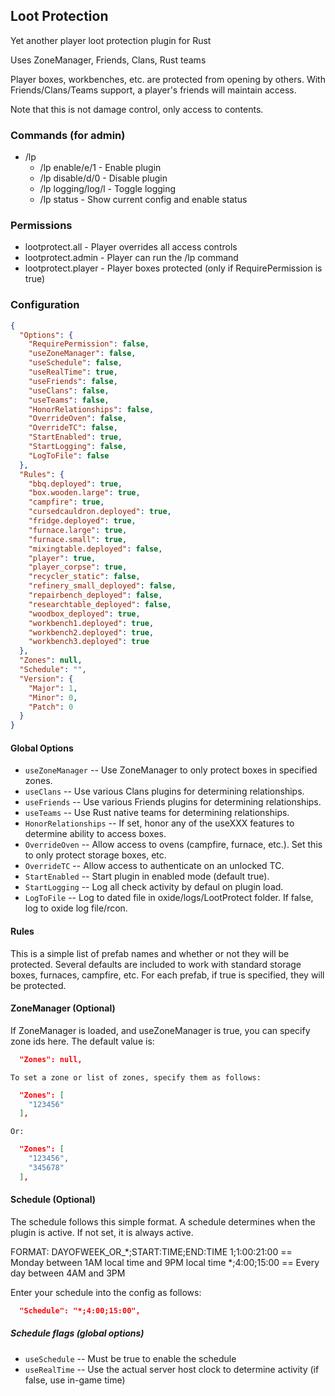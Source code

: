 ## Loot Protection
Yet another player loot protection plugin for Rust

Uses ZoneManager, Friends, Clans, Rust teams

Player boxes, workbenches, etc. are protected from opening by others.  With Friends/Clans/Teams support, a player's friends will maintain access.

Note that this is not damage control, only access to contents.


### Commands (for admin)
  - /lp
    - /lp enable/e/1  - Enable plugin
    - /lp disable/d/0 - Disable plugin
    - /lp logging/log/l - Toggle logging
    - /lp status  - Show current config and enable status

### Permissions
  - lootprotect.all - Player overrides all access controls
  - lootprotect.admin - Player can run the /lp command
  - lootprotect.player - Player boxes protected (only if RequirePermission is true)

### Configuration
```json
{
  "Options": {
    "RequirePermission": false,
    "useZoneManager": false,
    "useSchedule": false,
    "useRealTime": true,
    "useFriends": false,
    "useClans": false,
    "useTeams": false,
    "HonorRelationships": false,
    "OverrideOven": false,
    "OverrideTC": false,
    "StartEnabled": true,
    "StartLogging": false,
    "LogToFile": false
  },
  "Rules": {
    "bbq.deployed": true,
    "box.wooden.large": true,
    "campfire": true,
    "cursedcauldron.deployed": true,
    "fridge.deployed": true,
    "furnace.large": true,
    "furnace.small": true,
    "mixingtable.deployed": false,
    "player": true,
    "player_corpse": true,
    "recycler_static": false,
    "refinery_small_deployed": false,
    "repairbench_deployed": false,
    "researchtable_deployed": false,
    "woodbox_deployed": true,
    "workbench1.deployed": true,
    "workbench2.deployed": true,
    "workbench3.deployed": true
  },
  "Zones": null,
  "Schedule": "",
  "Version": {
    "Major": 1,
    "Minor": 0,
    "Patch": 0
  }
}
```

#### Global Options
  - `useZoneManager` -- Use ZoneManager to only protect boxes in specified zones.
  - `useClans` -- Use various Clans plugins for determining relationships.
  - `useFriends` -- Use various Friends plugins for determining relationships.
  - `useTeams` -- Use Rust native teams for determining relationships.
  - `HonorRelationships` -- If set, honor any of the useXXX features to determine ability to access boxes.
  - `OverrideOven` -- Allow access to ovens (campfire, furnace, etc.).  Set this to only protect storage boxes, etc.
  - `OverrideTC` -- Allow access to authenticate on an unlocked TC.
  - `StartEnabled` -- Start plugin in enabled mode (default true).
  - `StartLogging` -- Log all check activity by defaul on plugin load.
  - `LogToFile` -- Log to dated file in oxide/logs/LootProtect folder.  If false, log to oxide log file/rcon.

#### Rules
  This is a simple list of prefab names and whether or not they will be protected.  Several defaults are included to work with standard storage boxes, furnaces, campfire, etc.
  For each prefab, if true is specified, they will be protected.

#### ZoneManager (Optional)

  If ZoneManager is loaded, and useZoneManager is true, you can specify zone ids here.  The default value is:

```json
  "Zones": null,
```

    To set a zone or list of zones, specify them as follows:
```json
  "Zones": [
    "123456"
  ],
```
    Or:

```json
  "Zones": [
    "123456",
    "345678"
  ],
```

#### Schedule (Optional)
  The schedule follows this simple format.  A schedule determines when the plugin is active.  If not set, it is always active.

  FORMAT: DAYOFWEEK_OR_*;START:TIME;END:TIME
      1;1:00:21:00 == Monday between 1AM local time and 9PM local time
      *;4:00;15:00 == Every day between 4AM and 3PM

  Enter your schedule into the config as follows:

```json
  "Schedule": "*;4:00;15:00",
```

##### Schedule flags (global options)

  - `useSchedule` -- Must be true to enable the schedule
  - `useRealTime` -- Use the actual server host clock to determine activity (if false, use in-game time)
